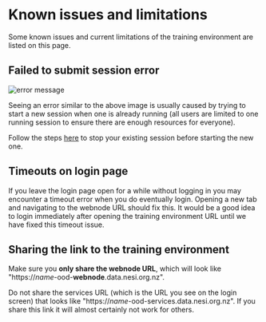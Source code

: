 # Known issues and limitations

Some known issues and current limitations of the training environment are listed on this page.

## Failed to submit session error

![error message](failed-to-submit-session-error.png)

Seeing an error similar to the above image is usually caused by trying to start a new session when one is already running (all users are limited to one running session to ensure there are enough resources for everyone).

Follow the steps [here](notes-for-trainers.md#session-limits) to stop your existing session before starting the new one.

## Timeouts on login page

If you leave the login page open for a while without logging in you may encounter a timeout error when you do eventually login.
Opening a new tab and navigating to the webnode URL should fix this. It would be a good idea to login immediately after opening the training environment URL until we have fixed this timeout issue.

## Sharing the link to the training environment

Make sure you **only share the webnode URL**, which will look like "https://*name*-ood-**webnode**.data.nesi.org.nz".

Do not share the services URL (which is the URL you see on the login screen) that looks like "https://*name*-ood-services.data.nesi.org.nz". If you share this link it will almost certainly not work for others.
